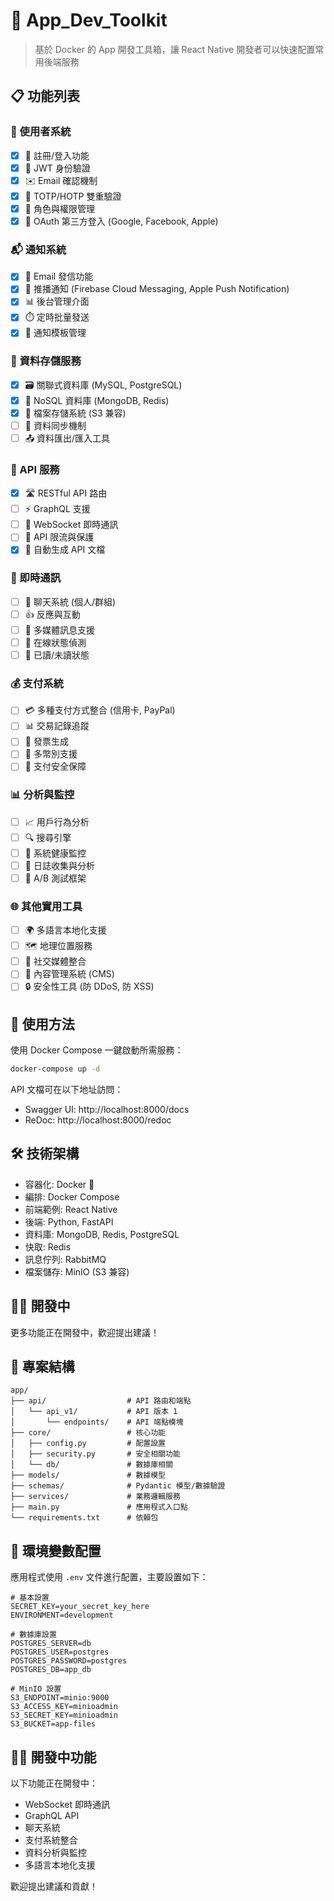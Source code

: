 # 🚀 App_Dev_Toolkit

> 基於 Docker 的 App 開發工具箱，讓 React Native 開發者可以快速配置常用後端服務

## 📋 功能列表

### 👤 使用者系統
 - [x] 🔐 註冊/登入功能
 - [x] 🔑 JWT 身份驗證
 - [x] ✉️ Email 確認機制
 - [x] 🔢 TOTP/HOTP 雙重驗證
 - [x] 👥 角色與權限管理
 - [x] 🔄 OAuth 第三方登入 (Google, Facebook, Apple)

### 📬 通知系統
 - [x] 📧 Email 發信功能
 - [x] 📱 推播通知 (Firebase Cloud Messaging, Apple Push Notification)
 - [x] 📊 後台管理介面
 - [x] ⏱️ 定時批量發送
 - [x] 📝 通知模板管理

### 💾 資料存儲服務
 - [x] 🗃️ 關聯式資料庫 (MySQL, PostgreSQL)
 - [x] 📄 NoSQL 資料庫 (MongoDB, Redis)
 - [x] 📁 檔案存儲系統 (S3 兼容)
 - [ ] 🔄 資料同步機制
 - [ ] 📤 資料匯出/匯入工具

### 🔄 API 服務
 - [x] 🛣️ RESTful API 路由
 - [ ] ⚡ GraphQL 支援
 - [ ] 🔌 WebSocket 即時通訊
 - [ ] 🚧 API 限流與保護
 - [x] 📖 自動生成 API 文檔

### 💬 即時通訊
 - [ ] 💭 聊天系統 (個人/群組)
 - [ ] 👍 反應與互動
 - [ ] 📎 多媒體訊息支援
 - [ ] 📡 在線狀態偵測
 - [ ] 📝 已讀/未讀狀態

### 💰 支付系統
 - [ ] 💳 多種支付方式整合 (信用卡, PayPal)
 - [ ] 📊 交易記錄追蹤
 - [ ] 🧾 發票生成
 - [ ] 💱 多幣別支援
 - [ ] 🔐 支付安全保障

### 📊 分析與監控
 - [ ] 📈 用戶行為分析
 - [ ] 🔍 搜尋引擎
 - [ ] 🚥 系統健康監控
 - [ ] 📝 日誌收集與分析
 - [ ] 🧪 A/B 測試框架

### 🌐 其他實用工具
 - [ ] 🌍 多語言本地化支援
 - [ ] 🗺️ 地理位置服務
 - [ ] 🔗 社交媒體整合
 - [ ] 🧩 內容管理系統 (CMS)
 - [ ] 🔒 安全性工具 (防 DDoS, 防 XSS)

## 🔧 使用方法

使用 Docker Compose 一鍵啟動所需服務：

```bash
docker-compose up -d
```

API 文檔可在以下地址訪問：
- Swagger UI: http://localhost:8000/docs
- ReDoc: http://localhost:8000/redoc

## 🛠️ 技術架構

- 容器化: Docker 🐳
- 編排: Docker Compose
- 前端範例: React Native
- 後端: Python, FastAPI
- 資料庫: MongoDB, Redis, PostgreSQL
- 快取: Redis
- 訊息佇列: RabbitMQ
- 檔案儲存: MinIO (S3 兼容)

## 👨‍💻 開發中

更多功能正在開發中，歡迎提出建議！

## 📂 專案結構

```
app/
├── api/                  # API 路由和端點
│   └── api_v1/           # API 版本 1
│       └── endpoints/    # API 端點模塊
├── core/                 # 核心功能
│   ├── config.py         # 配置設置
│   ├── security.py       # 安全相關功能
│   └── db/               # 數據庫相關
├── models/               # 數據模型
├── schemas/              # Pydantic 模型/數據驗證
├── services/             # 業務邏輯服務
├── main.py               # 應用程式入口點
└── requirements.txt      # 依賴包
```

## 🧰 環境變數配置

應用程式使用 `.env` 文件進行配置，主要設置如下：

```
# 基本設置
SECRET_KEY=your_secret_key_here
ENVIRONMENT=development

# 數據庫設置
POSTGRES_SERVER=db
POSTGRES_USER=postgres
POSTGRES_PASSWORD=postgres
POSTGRES_DB=app_db

# MinIO 設置
S3_ENDPOINT=minio:9000
S3_ACCESS_KEY=minioadmin
S3_SECRET_KEY=minioadmin
S3_BUCKET=app-files
```

## 👨‍💻 開發中功能

以下功能正在開發中：
- WebSocket 即時通訊
- GraphQL API
- 聊天系統
- 支付系統整合
- 資料分析與監控
- 多語言本地化支援

歡迎提出建議和貢獻！